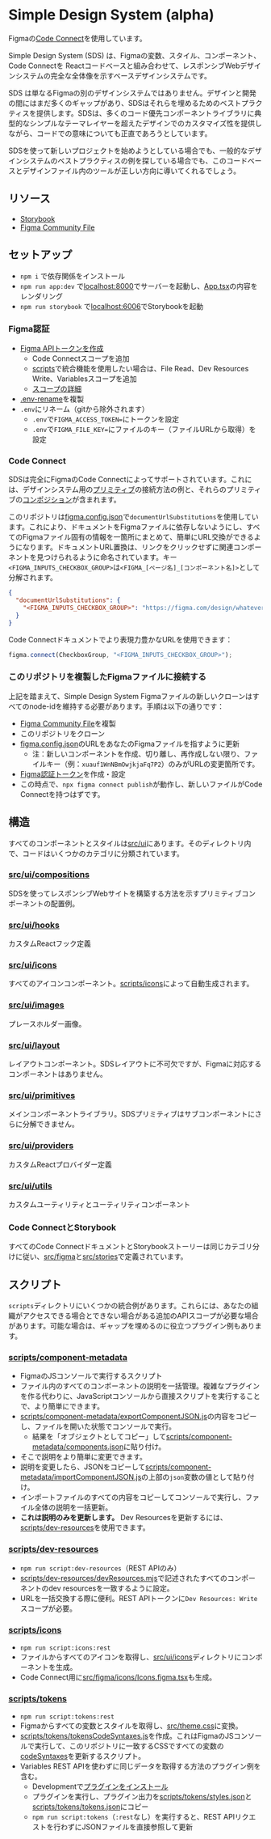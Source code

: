 # Simple Design System (alpha)

Figmaの[Code Connect](https://github.com/figma/code-connect)を使用しています。

Simple Design System (SDS) は、Figmaの変数、スタイル、コンポーネント、Code Connectを Reactコードベースと組み合わせて、レスポンシブWebデザインシステムの完全な全体像を示すベースデザインシステムです。

SDS は単なるFigmaの別のデザインシステムではありません。デザインと開発の間にはまだ多くのギャップがあり、SDSはそれらを埋めるためのベストプラクティスを提供します。SDSは、多くのコード優先コンポーネントライブラリに典型的なシンプルなテーマレイヤーを超えたデザインでのカスタマイズ性を提供しながら、コードでの意味についても正直であろうとしています。

SDSを使って新しいプロジェクトを始めようとしている場合でも、一般的なデザインシステムのベストプラクティスの例を探している場合でも、このコードベースとデザインファイル内のツールが正しい方向に導いてくれるでしょう。

## リソース

- [Storybook](https://figma.github.io/sds/storybook)
- [Figma Community File](https://www.figma.com/community/file/1380235722331273046/simple-design-system)

## セットアップ

- `npm i` で依存関係をインストール
- `npm run app:dev` で[localhost:8000](http://localhost:8000)でサーバーを起動し、[App.tsx](src/App.tsx)の内容をレンダリング
- `npm run storybook` で[localhost:6006](http://localhost:6006)でStorybookを起動

### Figma認証

- [Figma APIトークンを作成](https://www.figma.com/developers/api#authentication)
  - Code Connectスコープを追加
  - [scripts](./scripts/)で統合機能を使用したい場合は、File Read、Dev Resources Write、Variablesスコープを追加
  - [スコープの詳細](https://www.figma.com/developers/api#authentication-scopes)
- [.env-rename](./.env-rename)を複製
- `.env`にリネーム（gitから除外されます）
  - `.env`で`FIGMA_ACCESS_TOKEN=`にトークンを設定
  - `.env`で`FIGMA_FILE_KEY=`にファイルのキー（ファイルURLから取得）を設定

### Code Connect

SDSは完全にFigmaのCode Connectによってサポートされています。これには、デザインシステム用の[プリミティブ](./src/figma/primitives/)の接続方法の例と、それらのプリミティブの[コンポジション](./src/figma/compositions/)が含まれます。

このリポジトリは[figma.config.json](./figma.config.json)で`documentUrlSubstitutions`を使用しています。これにより、ドキュメントをFigmaファイルに依存しないようにし、すべてのFigmaファイル固有の情報を一箇所にまとめて、簡単にURL交換ができるようになります。ドキュメントURL置換は、リンクをクリックせずに関連コンポーネントを見つけられるように命名されています。キー`<FIGMA_INPUTS_CHECKBOX_GROUP>`は`<FIGMA_[ページ名]_[コンポーネント名]>`として分解されます。

```json
{
  "documentUrlSubstitutions": {
    "<FIGMA_INPUTS_CHECKBOX_GROUP>": "https://figma.com/design/whatever?node-id=123-456"
  }
}
```

Code Connectドキュメントでより表現力豊かなURLを使用できます：

```js
figma.connect(CheckboxGroup, "<FIGMA_INPUTS_CHECKBOX_GROUP>");
```

### このリポジトリを複製したFigmaファイルに接続する

上記を踏まえて、Simple Design System Figmaファイルの新しいクローンはすべてのnode-idを維持する必要があります。手順は以下の通りです：

- [Figma Community File](https://www.figma.com/community/file/1380235722331273046/simple-design-system)を複製
- このリポジトリをクローン
- [figma.config.json](./figma.config.json)のURLをあなたのFigmaファイルを指すように更新
  - 注：新しいコンポーネントを作成、切り離し、再作成しない限り、ファイルキー（例：`xuauf1WnNBmOwjkjaFq7P2`）のみがURLの変更箇所です。
- [Figma認証トークン](#figma認証)を作成・設定
- この時点で、`npx figma connect publish`が動作し、新しいファイルがCode Connectを持つはずです。

## 構造

すべてのコンポーネントとスタイルは[src/ui](./src/ui)にあります。そのディレクトリ内で、コードはいくつかのカテゴリに分類されています。

### [src/ui/compositions](./src/ui/compositions/)

SDSを使ってレスポンシブWebサイトを構築する方法を示すプリミティブコンポーネントの配置例。

### [src/ui/hooks](./src/ui/hooks/)

カスタムReactフック定義

### [src/ui/icons](./src/ui/icons/)

すべてのアイコンコンポーネント。[scripts/icons](./scripts/icons)によって自動生成されます。

### [src/ui/images](./src/ui/images/)

プレースホルダー画像。

### [src/ui/layout](./src/ui/layout/)

レイアウトコンポーネント。SDSレイアウトに不可欠ですが、Figmaに対応するコンポーネントはありません。

### [src/ui/primitives](./src/ui/primitives/)

メインコンポーネントライブラリ。SDSプリミティブはサブコンポーネントにさらに分解できません。

### [src/ui/providers](./src/ui/providers/)

カスタムReactプロバイダー定義

### [src/ui/utils](./src/ui/utils/)

カスタムユーティリティとユーティリティコンポーネント

### Code ConnectとStorybook

すべてのCode ConnectドキュメントとStorybookストーリーは同じカテゴリ分けに従い、[src/figma](./src/figma)と[src/stories](./src/stories)で定義されています。

## スクリプト

`scripts`ディレクトリにいくつかの統合例があります。これらには、あなたの組織がアクセスできる場合とできない場合がある追加のAPIスコープが必要な場合があります。可能な場合は、ギャップを埋めるのに役立つプラグイン例もあります。

### [scripts/component-metadata](./scripts/component-metadata)

- FigmaのJSコンソールで実行するスクリプト
- ファイル内のすべてのコンポーネントの説明を一括管理。複雑なプラグインを作る代わりに、JavaScriptコンソールから直接スクリプトを実行することで、より簡単にできます。
- [scripts/component-metadata/exportComponentJSON.js](./scripts/component-metadata/exportComponentJSON.js)の内容をコピーし、ファイルを開いた状態でコンソールで実行。
  - 結果を「オブジェクトとしてコピー」して[scripts/component-metadata/components.json](./scripts/component-metadata/components.json)に貼り付け。
- そこで説明をより簡単に変更できます。
- 説明を変更したら、JSONをコピーして[scripts/component-metadata/importComponentJSON.js](./scripts/component-metadata/importComponentJSON.js)の上部の`json`変数の値として貼り付け。
- インポートファイルのすべての内容をコピーしてコンソールで実行し、ファイル全体の説明を一括更新。
- **これは説明のみを更新します。** Dev Resourcesを更新するには、[scripts/dev-resources](#scriptsdev-resources)を使用できます。

### [scripts/dev-resources](./scripts/dev-resources)

- `npm run script:dev-resources`（REST APIのみ）
- [scripts/dev-resources/devResources.mjs](./scripts/dev-resources/devResources.mjs)で記述されたすべてのコンポーネントのdev resourcesを一致するように設定。
- URLを一括交換する際に便利。REST APIトークンに`Dev Resources: Write`スコープが必要。

### [scripts/icons](./scripts/icons)

- `npm run script:icons:rest`
- ファイルからすべてのアイコンを取得し、[src/ui/icons](./src/ui/icons)ディレクトリにコンポーネントを生成。
- Code Connect用に[src/figma/icons/Icons.figma.tsx](./src/figma/icons/Icons.figma.tsx)も生成。

### [scripts/tokens](./scripts/tokens)

- `npm run script:tokens:rest`
- Figmaからすべての変数とスタイルを取得し、[src/theme.css](./src/theme.css)に変換。
- [scripts/tokens/tokensCodeSyntaxes.js](./scripts/tokens/tokensCodeSyntaxes.js)を作成。これはFigmaのJSコンソールで実行して、このリポジトリに一致するCSSですべての変数の[codeSyntaxes](https://www.figma.com/plugin-docs/api/Variable/#codesyntax)を更新するスクリプト。
- Variables REST APIを使わずに同じデータを取得する方法のプラグイン例を含む。
  - Developmentで[プラグインをインストール](https://www.figma.com/plugin-docs/plugin-quickstart-guide/)
  - プラグインを実行し、プラグイン出力を[scripts/tokens/styles.json](./scripts/tokens/styles.json)と[scripts/tokens/tokens.json](./scripts/tokens/tokens.json)にコピー
  - `npm run script:tokens`（`:rest`なし）を実行すると、REST APIリクエストを行わずにJSONファイルを直接参照して更新
